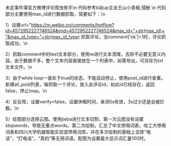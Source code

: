 未定事件簿官方微博评论爬虫练手\n
代码参考b站up主龙王山小青椒,侵删 \n
代码部分主要使用max_id进行数据抓取，简要如下：\n

1）设置url="https://m.weibo.cn/comments/hotflow?id=4572952227746524&mid=4572952227746524&max_id="+str(max_id)+"&max_id_type="+str(max_id_type) 抓取评论，当comment['ok']=1时，评论抓取成功。\n

2）抓取comment中的text文本部分，使用re进行文本清理，去除不必要无意义内容。由于数据不多，整个文本内容直接放在一个列表中，如需导出，可另存为txt文本文件。\n

3）由于while loop一直处于true的状态，不能自动停止，使用post_id进行查重。新建all_poid列表，每抓取一个评论，放入此评论id，如此id已经存在，返回false，停止loop。\n

4）反反爬，设置verify=false，设置休眠时间，亲测5s有效，3s过少还是会被拦截。\n

5）绘图部分选择云图。使用jieba进行文本切割，第一次云图没有设置stopwords，导致无重点words。第二次绘制，汇总了中文停用词表，哈工大停用词表和四川大学机器智能实验室停用词库，并在多次绘制的基础上去除“电话”，“打电话”，“真的”等无用词语。配图为设置最大显示词汇量100时。

